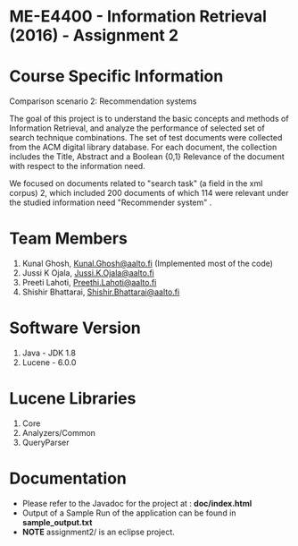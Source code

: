ME-E4400 - Information Retrieval (2016) - Assignment 2
=============================================================================================================

Course Specific Information
============================
Comparison scenario 2: Recommendation systems

The goal of this project is to understand the basic concepts and methods of Information Retrieval, and analyze the performance of selected set of search technique combinations. The set of test documents were collected from the ACM digital library database. For each document, the collection includes the Title, Abstract and a Boolean {0,1} Relevance of the document with respect to the information need.

We focused on documents related to "search task" (a field in the xml corpus) 2, which included 200 documents of which 114 were relevant under the studied information need "Recommender system" .

Team Members
=============
1. Kunal Ghosh, Kunal.Ghosh@aalto.fi (Implemented most of the code)
2. Jussi K Ojala, Jussi.K.Ojala@aalto.fi
3. Preeti Lahoti, Preethi.Lahoti@aalto.fi
4. Shishir Bhattarai, Shishir.Bhattarai@aalto.fi

Software Version
=================
1. Java - JDK 1.8
2. Lucene - 6.0.0

 Lucene Libraries
=================
1. Core
2. Analyzers/Common
3. QueryParser

Documentation
=============
* Please refer to the Javadoc for the project at : **doc/index.html**
* Output of a Sample Run of the application can be found in **sample_output.txt**
* **NOTE** assignment2/ is an eclipse project.
